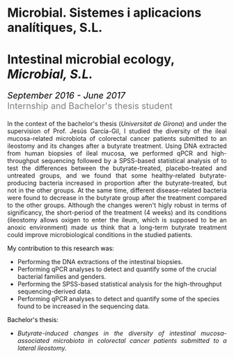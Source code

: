 # Microbial. Sistemes i aplicacions analítiques, S.L.


# Intestinal microbial ecology, <i>Microbial, S.L.</i>
<p style='font-size:20px;color:gray'><em style='color:black;'>September 2016 - June 2017</em><br>
Internship and Bachelor's thesis student</p>

<p align='justify'> In the context of the bachelor's thesis (<i>Universitat de Girona</i>) and under the supervision of Prof. Jesús García-Gil, I studied the diversity of the ileal mucosa-related microbiota of colorectal cancer patients submitted to an ileostomy and its changes after a butyrate treatment. Using DNA extracted from human biopsies of ileal mucosa, we performed qPCR and high-throughput sequencing followed by a SPSS-based statistical analysis of to test the differences between the butyrate-treated, placebo-treated and untreated groups, and we found that some healthy-related butyrate-producing bacteria increased in proportion after the butyrate-treated, but not in the other groups. At the same time, different disease-related bacteria were found to decrease in the butyrate group after the treatment compared to the other groups. Although the changes weren't higly robust in terms of significancy, the short-period of the treatment (4 weeks) and its conditions (ileostomy allows oxigen to enter the ileum, which is supposed to be an anoxic environment) made us think that a long-term butyrate treatment could improve microbiological conditions in the studied patients.</p>

<p style='color:black;' align='justify'> My contribution to this research was:</p>

<p align='justify'>

* Performing the DNA extractions of the intestinal biopsies.
* Performing qPCR analyses to detect and quantify some of the crucial bacterial families and genders.
* Performing the SPSS-based statistical analysis for the high-throughput sequencing-derived data.
* Performing qPCR analyses to detect and quantify some of the species found to be increased in the sequencing data.

</p>

<p style='color:black;' align='justify'> Bachelor's thesis: </p> 

* <p align='justify'><em> Butyrate-induced changes in the diversity of intestinal mucosa-associated microbiota in colorectal cancer patients submitted to a lateral ileostomy. </em></p>
